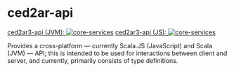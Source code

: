 # ced2ar-api

[ced2ar3-api (JVM): ![core-services](https://maven-badges.herokuapp.com/maven-central/edu.cornell.ncrn.ced2ar/ced2ar3-api_2.12/badge.svg)](https://maven-badges.herokuapp.com/maven-central/edu.cornell.ncrn.ced2ar/ced2ar3-api_2.12) 
[ced2ar3-api (JS): ![core-services](https://maven-badges.herokuapp.com/maven-central/edu.cornell.ncrn.ced2ar/ced2ar3-api_sjs0.6_2.12/badge.svg)](https://maven-badges.herokuapp.com/maven-central/edu.cornell.ncrn.ced2ar/ced2ar3-api_sjs0.6_2.12) 

Provides a cross-platform — currently Scala.JS (JavaScript) and Scala (JVM) — API;
this is intended to be used for interactions between client and server,
and currently, primarily consists of type definitions.
